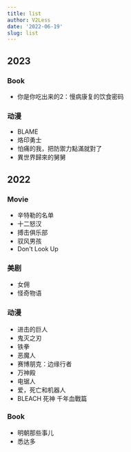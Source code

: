 ```yaml
---
title: list
author: V2Less
date: '2022-06-19'
slug: list
---
```

## 2023
### Book
- 你是你吃出来的2：慢病康复的饮食密码
### 动漫
- BLAME
- 烙印勇士
- 怕痛的我，把防禦力點滿就對了
- 異世界歸來的舅舅

## 2022

### Movie

- 辛特勒的名单
- 十二怒汉
- 搏击俱乐部
- 驭风男孩
- Don't Look Up

### 美剧
- 女佣
- 怪奇物语

### 动漫

- 进击的巨人
- 鬼灭之刃
- 铁拳
- 恶魔人
- 赛博朋克：边缘行者
- 万神殿
- 电锯人
- 爱，死亡和机器人
- BLEACH 死神 千年血戰篇

### Book
- 明朝那些事儿
- 悉达多
